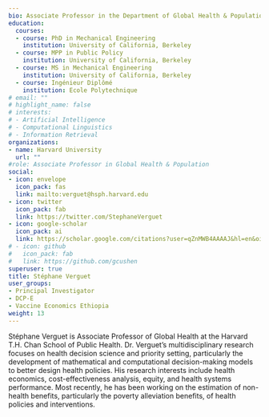 ```yaml
---
bio: Associate Professor in the Department of Global Health & Population at Harvard University's T.H. Chan School of Public Health
education:
  courses:
  - course: PhD in Mechanical Engineering
    institution: University of California, Berkeley
  - course: MPP in Public Policy
    institution: University of California, Berkeley
  - course: MS in Mechanical Engineering
    institution: University of California, Berkeley
  - course: Ingénieur Diplômé
    institution: Ecole Polytechnique
# email: ""
# highlight_name: false
# interests:
# - Artificial Intelligence
# - Computational Linguistics
# - Information Retrieval
organizations:
- name: Harvard University
  url: ""
#role: Associate Professor in Global Health & Population
social:
- icon: envelope
  icon_pack: fas
  link: mailto:verguet@hsph.harvard.edu
- icon: twitter
  icon_pack: fab
  link: https://twitter.com/StephaneVerguet
- icon: google-scholar
  icon_pack: ai
  link: https://scholar.google.com/citations?user=qZnMWB4AAAAJ&hl=en&oi=ao
# - icon: github
#   icon_pack: fab
#   link: https://github.com/gcushen
superuser: true
title: Stéphane Verguet
user_groups:
- Principal Investigator
- DCP-E
- Vaccine Economics Ethiopia
weight: 13
---
```


Stéphane Verguet is Associate Professor of Global Health at the Harvard T.H. Chan School of Public Health. Dr. Verguet’s multidisciplinary research focuses on health decision science and priority setting, particularly the development of mathematical and computational decision-making models to better design health policies. His research interests include health economics, cost-effectiveness analysis, equity, and health systems performance. Most recently, he has been working on the estimation of non-health benefits, particularly the poverty alleviation benefits, of health policies and interventions.
